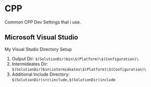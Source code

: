 # CPP

Common CPP Dev Settings that i use.

## Microsoft Visual Studio

My Visual Studio Directory Setup

1. Output Dir: `$(SolutionDir)bin\$(Platform)\$(Configuration)\`
2. Intermideates Dir: `$(SolutionDir)bin\intermideates\$(Platform)\$(Configuration)\`
3. Additional Include Directory: `$(SolutionDir)src\include,$(SolutionDir)include`
